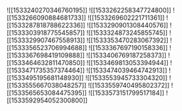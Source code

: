 ![[1533240270346760195]]
![[1533262258347724800]]
![[1533266090884681733]]
![[1533269602221711361]]
![[1533287818788622336]]
![[1533290901308440576]]
![[1533303918775545857]]
![[1533324873245855745]]
![[1533329907467558913]]
![[1533353470283067392]]
![[1533356523706994688]]
![[1533367697190158336]]
![[1533367698419109888]]
![[1533406769187258373]]
![[1533464632811470850]]
![[1533469813053394944]]
![[1533471735357374464]]
![[1533474039464742913]]
![[1533495195681148930]]
![[1533553945733304320]]
![[1533555667038048257]]
![[1533559740495802372]]
![[1533565653084475395]]
![[1533573151799517184]]
![[1533592954052300800]]
